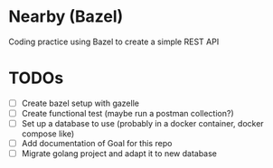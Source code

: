 # Nearby (Bazel)
Coding practice using Bazel to create a simple REST API

# TODOs
- [ ] Create bazel setup with gazelle
- [ ] Create functional test (maybe run a postman collection?)
- [ ] Set up a database to use (probably in a docker container, docker compose like)
- [ ] Add documentation of Goal for this repo
- [ ] Migrate golang project and adapt it to new database
